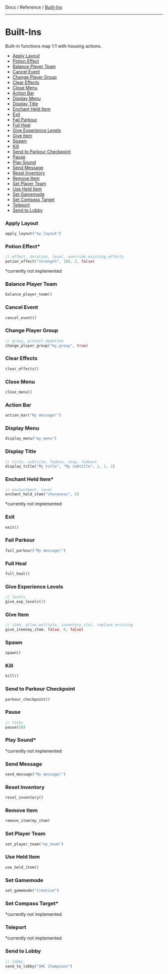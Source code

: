 Docs / Reference / [Built-Ins](built-ins.md)

---

# Built-Ins

Built-in functions map 1:1 with housing actions.

<!--- TOC -->

- [Apply Layout](#apply-layout)
- [Potion Effect](#potion-effect)
- [Balance Player Team](#balance-player-team)
- [Cancel Event](#cancel-event)
- [Change Player Group](#change-player-group)
- [Clear Effects](#clear-effects)
- [Close Menu](#close-menu)
- [Action Bar](#action-bar)
- [Display Menu](#display-menu)
- [Display Title](#display-title)
- [Enchant Held Item](#enchant-held-item)
- [Exit](#exit)
- [Fail Parkour](#fail-parkour)
- [Full Heal](#full-heal)
- [Give Experience Levels](#give-experience-levels)
- [Give Item](#give-item)
- [Spawn](#spawn)
- [Kill](#kill)
- [Send to Parkour Checkpoint](#send-to-parkour-checkpoint)
- [Pause](#pause)
- [Play Sound](#play-sound)
- [Send Message](#send-message)
- [Reset Inventory](#reset-inventory)
- [Remove Item](#remove-item)
- [Set Player Team](#set-player-team)
- [Use Held Item](#use-held-item)
- [Set Gamemode](#set-gamemode)
- [Set Compass Target](#set-compass-target)
- [Teleport](#teleport-player)
- [Send to Lobby](#send-to-lobby)

<!--- END -->

### Apply Layout

```rust
apply_layout("my_layout")
```

### Potion Effect*

```rust
// effect, duration, level, override_existing_effects
potion_effect("strength", 100, 2, false)
```

*currently not implemented

### Balance Player Team

```rust
balance_player_team()
```

### Cancel Event

```rust
cancel_event()
```

### Change Player Group

```rust
// group, protect_demotion
change_player_group("my_group", true)
```

### Clear Effects

```rust
clear_effects()
```

### Close Menu

```rust
close_menu()
```

### Action Bar

```rust
action_bar("My message!")
```

### Display Menu

```rust
display_menu("my_menu")
```

### Display Title

```rust
// title, subtitle, fadein, stay, fadeout
display_title("My title", "My subtitle", 1, 1, 1)
```

### Enchant Held Item*

```rust
// enchantment, level
enchant_held_item("sharpness", 5)
```

*currently not implemented

### Exit

```rust
exit()
```

### Fail Parkour

```rust
fail_parkour("My message!")
```

### Full Heal

```rust
full_heal()
```

### Give Experience Levels

```rust
// levels
give_exp_levels(3)
```

### Give Item

```rust
// item, allow_multiple, inventory_slot, replace_existing
give_item(my_item, false, 0, false)
```

### Spawn

```rust
spawn()
```

### Kill

```rust
kill()
```

### Send to Parkour Checkpoint

```rust
parkour_checkpoint()
```

### Pause

```rust
// ticks
pause(20)
```

### Play Sound*

*currently not implemented

### Send Message

```rust
send_message("My message!")
```

### Reset Inventory

```rust
reset_inventory()
```

### Remove Item

```rust
remove_item(my_item)
```

### Set Player Team

```rust
set_player_team("my_team")
```

### Use Held Item

```rust
use_held_item()
```

### Set Gamemode

```rust
set_gamemode("Creative")
```

### Set Compass Target*

*currently not implemented

### Teleport

*currently not implemented

### Send to Lobby

```rust
// lobby
send_to_lobby("UHC Champions")
```